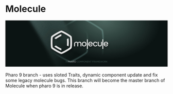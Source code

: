 # Molecule

![Molecule Logo](MoleculeBanner.jpg)

Pharo 9 branch - uses sloted Traits, dynamic component update and fix some legacy molecule bugs. 
This branch will become the master branch of Molecule when pharo 9 is in release.
